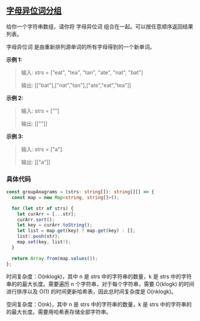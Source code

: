 ## [字母异位词分组](https://leetcode.cn/problems/group-anagrams/description/?envType=study-plan-v2&envId=top-interview-150)

给你一个字符串数组，请你将 字母异位词 组合在一起。可以按任意顺序返回结果列表。

字母异位词 是由重新排列源单词的所有字母得到的一个新单词。

**示例 1:**

> 输入: strs = ["eat", "tea", "tan", "ate", "nat", "bat"]
>
> 输出: [["bat"],["nat","tan"],["ate","eat","tea"]]

**示例 2:**

> 输入: strs = [""]
>
> 输出: [[""]]

**示例 3:**

> 输入: strs = ["a"]
>
> 输出: [["a"]]

### 具体代码

```typescript
const groupAnagrams = (strs: string[]): string[][] => {
  const map = new Map<string, string[]>();

  for (let str of strs) {
    let curArr = [...str];
    curArr.sort();
    let key = curArr.toString();
    let list = map.get(key) ? map.get(key) : [];
    list!.push(str);
    map.set(key, list!);
  }

  return Array.from(map.values());
};
```

时间复杂度：O(nklogk)，其中 n 是 strs 中的字符串的数量，k 是 strs 中的字符串的的最大长度。需要遍历 n 个字符串，对于每个字符串，需要 O(klogk) 的时间进行排序以及 O(1) 的时间更新哈希表，因此总时间复杂度是 O(nklogk)。

空间复杂度：O(nk)，其中 n 是 strs 中的字符串的数量，k 是 strs 中的字符串的的最大长度。需要用哈希表存储全部字符串。
